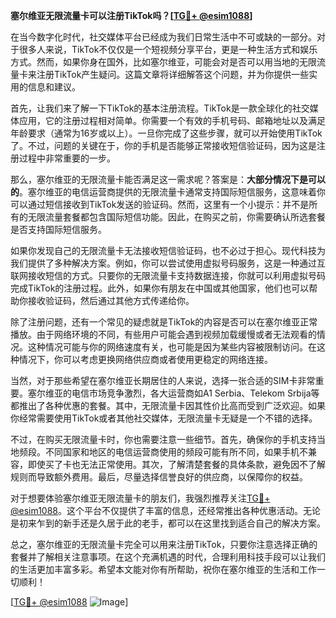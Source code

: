 **塞尔维亚无限流量卡可以注册TikTok吗？[[TG💪+ @esim1088](https://t.me/s/esim1088)]**

在当今数字化时代，社交媒体平台已经成为我们日常生活中不可或缺的一部分。对于很多人来说，TikTok不仅仅是一个短视频分享平台，更是一种生活方式和娱乐方式。然而，如果你身在国外，比如塞尔维亚，可能会对是否可以用当地的无限流量卡来注册TikTok产生疑问。这篇文章将详细解答这个问题，并为你提供一些实用的信息和建议。

首先，让我们来了解一下TikTok的基本注册流程。TikTok是一款全球化的社交媒体应用，它的注册过程相对简单。你需要一个有效的手机号码、邮箱地址以及满足年龄要求（通常为16岁或以上）。一旦你完成了这些步骤，就可以开始使用TikTok了。不过，问题的关键在于，你的手机是否能够正常接收短信验证码，因为这是注册过程中非常重要的一步。

那么，塞尔维亚的无限流量卡能否满足这一需求呢？答案是：**大部分情况下是可以的**。塞尔维亚的电信运营商提供的无限流量卡通常支持国际短信服务，这意味着你可以通过短信接收到TikTok发送的验证码。然而，这里有一个小提示：并不是所有的无限流量套餐都包含国际短信功能。因此，在购买之前，你需要确认所选套餐是否支持国际短信服务。

如果你发现自己的无限流量卡无法接收短信验证码，也不必过于担心。现代科技为我们提供了多种解决方案。例如，你可以尝试使用虚拟号码服务，这是一种通过互联网接收短信的方式。只要你的无限流量卡支持数据连接，你就可以利用虚拟号码完成TikTok的注册过程。此外，如果你有朋友在中国或其他国家，他们也可以帮助你接收验证码，然后通过其他方式传递给你。

除了注册问题，还有一个常见的疑虑就是TikTok的内容是否可以在塞尔维亚正常播放。由于网络环境的不同，有些用户可能会遇到视频加载缓慢或者无法观看的情况。这种情况可能与你的网络速度有关，也可能是因为某些内容被限制访问。在这种情况下，你可以考虑更换网络供应商或者使用更稳定的网络连接。

当然，对于那些希望在塞尔维亚长期居住的人来说，选择一张合适的SIM卡非常重要。塞尔维亚的电信市场竞争激烈，各大运营商如A1 Serbia、Telekom Srbija等都推出了各种优惠的套餐。其中，无限流量卡因其性价比高而受到广泛欢迎。如果你经常需要使用TikTok或者其他社交媒体，无限流量卡无疑是一个不错的选择。

不过，在购买无限流量卡时，你也需要注意一些细节。首先，确保你的手机支持当地频段。不同国家和地区的电信运营商使用的频段可能有所不同，如果手机不兼容，即使买了卡也无法正常使用。其次，了解清楚套餐的具体条款，避免因不了解规则而导致额外费用。最后，尽量选择信誉良好的供应商，以保障你的权益。

对于想要体验塞尔维亚无限流量卡的朋友们，我强烈推荐关注[TG💪+ @esim1088](https://t.me/s/esim1088)。这个平台不仅提供了丰富的信息，还经常推出各种优惠活动。无论是初来乍到的新手还是久居于此的老手，都可以在这里找到适合自己的解决方案。

总之，塞尔维亚的无限流量卡完全可以用来注册TikTok，只要你注意选择正确的套餐并了解相关注意事项。在这个充满机遇的时代，合理利用科技手段可以让我们的生活更加丰富多彩。希望本文能对你有所帮助，祝你在塞尔维亚的生活和工作一切顺利！

[[TG💪+ @esim1088](https://t.me/s/esim1088) ![Image](https://i.postimg.cc/4NQfJmqS/Snipaste-2025-05-13-00-14-12.png)]